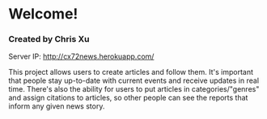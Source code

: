 # Welcome!

### Created by Chris Xu

Server IP: http://cx72news.herokuapp.com/

This project allows users to create articles and follow them. It's important that people stay up-to-date with current events and receive updates in real time. There's also the ability for users to put articles in categories/"genres" and assign citations to articles, so other people can see the reports that inform any given news story. 

